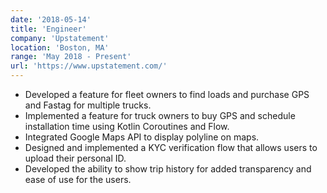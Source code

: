 ```yaml
---
date: '2018-05-14'
title: 'Engineer'
company: 'Upstatement'
location: 'Boston, MA'
range: 'May 2018 - Present'
url: 'https://www.upstatement.com/'
---
```


- Developed a feature for fleet owners to find loads and purchase GPS and Fastag for multiple trucks.
- Implemented a feature for truck owners to buy GPS and schedule installation time using Kotlin Coroutines and Flow.
- Integrated Google Maps API to display polyline on maps.
- Designed and implemented a KYC verification flow that allows users to upload their personal ID.
- Developed the ability to show trip history for added transparency and ease of use for the users.
